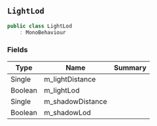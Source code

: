## `LightLod`

```csharp
public class LightLod
    : MonoBehaviour
```

### Fields

| Type | Name | Summary | 
| --- | --- | --- | 
| Single | m_lightDistance |  | 
| Boolean | m_lightLod |  | 
| Single | m_shadowDistance |  | 
| Boolean | m_shadowLod |  | 


